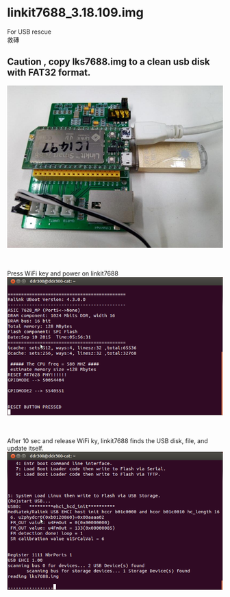 # linkit7688_3.18.109.img
For USB rescue  
救磚  

## Caution , copy lks7688.img to a clean usb disk with FAT32 format.

![pic](demo.jpg)<br><br><br>

Press WiFi key and power on linkit7688  
![pic](demo1.png)<br><br><br>


After 10 sec and release WiFi ky, linkit7688 finds the USB disk, file, and update itself.
![pic](demo2.png)<br><br><br>
